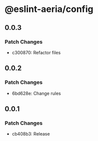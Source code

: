 # @eslint-aeria/config

## 0.0.3

### Patch Changes

- c300870: Refactor files

## 0.0.2

### Patch Changes

- 6bd628e: Change rules

## 0.0.1

### Patch Changes

- cb408b3: Release
